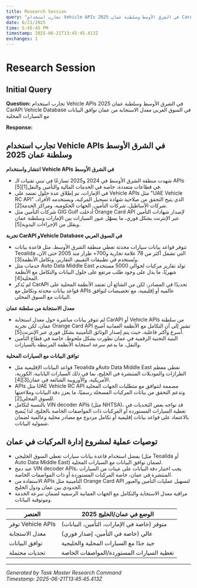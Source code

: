 ```yaml
---
title: Research Session
query: "تجارب استخدام Vehicle APIs في الشرق الأوسط وسلطنة عمان 2025 CarAPI Vehicle Database في السوق العربي معدل الاستجابة من عمان توافق البيانات مع السيارات المحلية"
date: 6/21/2025
time: 5:45:45 PM
timestamp: 2025-06-21T13:45:45.413Z
exchanges: 1
---
```


# Research Session

## Initial Query

**Question:** تجارب استخدام Vehicle APIs في الشرق الأوسط وسلطنة عمان 2025 CarAPI Vehicle Database في السوق العربي معدل الاستجابة من عمان توافق البيانات مع السيارات المحلية

**Response:**

## تجارب استخدام Vehicle APIs في الشرق الأوسط وسلطنة عمان 2025

**انتشار واستخدام Vehicle APIs في الشرق الأوسط**

- شهدت منطقة الشرق الأوسط في 2024 و2025 تسارعًا في تبني تقنيات الـ APIs في قطاعات متعددة، خاصة في الخدمات المالية والتأمين والنقل[1][5].
- في الإمارات، تم إطلاق عدة حلول تعتمد على Vehicle APIs مثل "UAE Vehicle RC API" الذي يتيح التحقق من صلاحية شهادة تسجيل المركبة، ويستخدمه الأفراد، شركات الأساطيل، شركات التأمين، الجهات الحكومية، ومراكز الخدمة[2].
- شركات التأمين مثل GIG Gulf أدخلت Orange Card API لإصدار شهادات التأمين عبر الإنترنت بشكل فوري، ما يسهّل عبور السيارات بين الإمارات وسلطنة عمان ويقلل من الإجراءات اليدوية[5].

**تجربة CarAPI وVehicle Database في السوق العربي**

- تتوفر قواعد بيانات سيارات محدثة تغطي منطقة الشرق الأوسط، مثل قاعدة بيانات Teoalida التي تشمل أكثر من 78 علامة تجارية و700+ طراز منذ 2005 حتى الآن، وتُستخدم في تطبيقات التقييم، التقارير، وتكامل الأنظمة[3].
- خدمات مثل Auto Data Middle East تولد تقارير مركبات لحوالي 5000 مستخدم شهريًا، ما يدل على وجود طلب مرتفع على حلول البيانات والتكامل مع الأنظمة المحلية[4].
- لم يُذكر CarAPI تحديدًا في المصادر، لكن من الشائع أن تعتمد الأنظمة المحلية على قواعد بيانات محدثة وتكامل مع APIs عالمية أو إقليمية، مع تخصيصات لتوافق البيانات مع السوق المحلي.

**معدل الاستجابة من سلطنة عمان**

- لم تتوفر بيانات مباشرة حول معدل استجابة CarAPI أو Vehicle APIs من سلطنة عمان، لكن تجربة Orange Card API تشير إلى أن التكامل مع الأنظمة العمانية أصبح أسرع وأكثر فاعلية، حيث يتم إصدار الوثائق التأمينية بشكل فوري عبر الإنترنت[5].
- البنية التحتية الرقمية في عمان تطورت بشكل ملحوظ، خاصة في قطاع التأمين والنقل، ما يدعم سرعة استجابة الأنظمة المرتبطة بالسيارات.

**توافق البيانات مع السيارات المحلية**

- قواعد البيانات الإقليمية مثل Teoalida وAuto Data Middle East تغطي معظم الطرازات والموديلات المنتشرة في الخليج، بما في ذلك السيارات اليابانية، الكورية، الأمريكية، والأوروبية الشائعة في عمان[3][4].
- APIs مثل UAE Vehicle RC API مصممة لتتوافق مع متطلبات الجهات المحلية وتدعم التحقق من بيانات المركبات المسجلة رسميًا، ما يعزز دقة البيانات وملاءمتها للسوق المحلي[2].
- بالنسبة لتكامل VIN decoder APIs (مثل NHTSA)، قد تواجه بعض التحديات في تغطية السيارات المستوردة أو المركبات ذات المواصفات الخاصة بالخليج، لذا يُنصح بالاعتماد على قواعد بيانات إقليمية أو تكامل مزدوج مع مصادر محلية وعالمية لضمان شمولية البيانات.

## توصيات عملية لمشروع إدارة المركبات في عمان

- يفضل استخدام قاعدة بيانات سيارات تغطي السوق الخليجي (مثل Teoalida أو Auto Data Middle East) لضمان توافق البيانات مع السيارات المحلية.
- عند دمج VIN decoder APIs، يجب اختبار دقة البيانات على عينات من السيارات المنتشرة في عمان، خاصة المركبات المستوردة أو ذات المواصفات الخاصة.
- الاستفادة من APIs التأمينية مثل Orange Card API لتسهيل عمليات التأمين والعبور الحدودي بين عمان ودول الخليج.
- مراقبة معدل الاستجابة والتكامل مع الجهات العمانية الرسمية لضمان سرعة الخدمة وموثوقية البيانات.

| العنصر                    | الوضع في عمان/الخليج 2025                |
|---------------------------|------------------------------------------|
| توفر Vehicle APIs         | متوفر (خاصة في الإمارات، التأمين، البيانات) |
| معدل الاستجابة           | عالي (خاصة في التأمين، إصدار فوري)        |
| توافق البيانات            | جيد جدًا مع السيارات المحلية والخليجية     |
| تحديات محتملة             | تغطية السيارات المستوردة/المواصفات الخاصة  |


---

*Generated by Task Master Research Command*  
*Timestamp: 2025-06-21T13:45:45.413Z*
